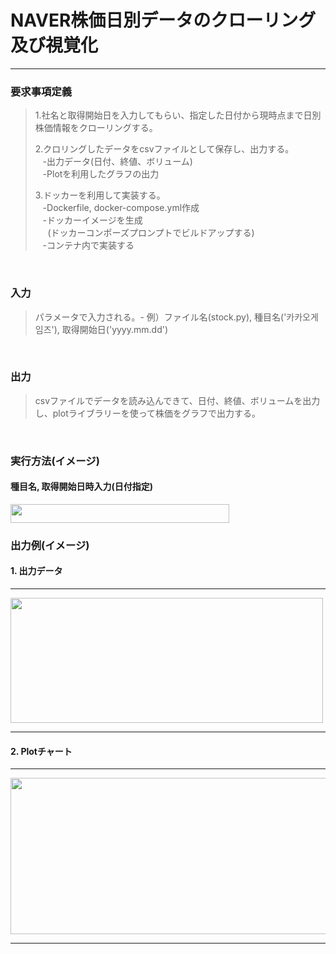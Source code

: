 # NAVER株価日別データのクローリング及び視覚化
___
### 要求事項定義
>1.社名と取得開始日を入力してもらい、指定した日付から現時点まで日別株価情報をクローリングする。<br>
> 
>2.クロリングしたデータをcsvファイルとして保存し、出力する。<br>
&nbsp;&nbsp;&nbsp;-出力データ(日付、終値、ボリューム)<br>
&nbsp;&nbsp;&nbsp;-Plotを利用したグラフの出力
>
> 3.ドッカーを利用して実装する。<br>
&nbsp;&nbsp;&nbsp;-Dockerfile, docker-compose.yml作成<br>
&nbsp;&nbsp;&nbsp;-ドッカーイメージを生成<br>
&nbsp;&nbsp;&nbsp;&nbsp;&nbsp;(ドッカーコンポーズプロンプトでビルドアップする)<br>
&nbsp;&nbsp;&nbsp;-コンテナ内で実装する
<br>


### 入力
>パラメータで入力される。- 例）ファイル名(stock.py), 種目名('카카오게임즈'), 取得開始日('yyyy.mm.dd')

<br>

### 出力
>csvファイルでデータを読み込んできて、日付、終値、ボリュームを出力し、plotライブラリーを使って株価をグラフで出力する。

<br>

### 実行方法(イメージ)
#### 種目名, 取得開始日時入力(日付指定)

<img src="../../Desktop/실행(입력-1).jpg" width="350" height="30"/>

<br>

### 出力例(イメージ)
#### 1. 出力データ

---

<img src="../../Desktop/데이터출력값1.jpg" width="500" height="200"/>

----
#### 2. Plotチャート   

---
<img src="../../Desktop/plot그래프(candle).jpg" width="800" height="250"/>

---
